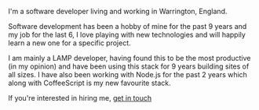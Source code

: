 I'm a software developer living and working in Warrington, England.

Software development has been a hobby of mine for the past 9 years and my job for the last 6, I love playing with new technologies and will happily learn a new one for a specific project. 

I am mainly a LAMP developer, having found this to be the most productive (in my opinion) and have been using this stack for 9 years building sites of all sizes. I have also been working with Node.js for the past 2 years which along with CoffeeScript is my new favourite stack.

If you're interested in hiring me, [get in touch](mailto:dave@dave-bond.com?subject=Hey! "dave@dave-bond.com")